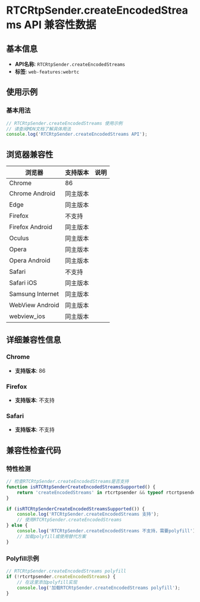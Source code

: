 # RTCRtpSender.createEncodedStreams API 兼容性数据

## 基本信息

- **API名称**: `RTCRtpSender.createEncodedStreams`
- **标签**: `web-features:webrtc`

## 使用示例

### 基本用法

```javascript
// RTCRtpSender.createEncodedStreams 使用示例
// 请查阅MDN文档了解具体用法
console.log('RTCRtpSender.createEncodedStreams API');
```

## 浏览器兼容性

| 浏览器 | 支持版本 | 说明 |
|--------|----------|------|
| Chrome | 86 |  |
| Chrome Android | 同主版本 |  |
| Edge | 同主版本 |  |
| Firefox | 不支持 |  |
| Firefox Android | 同主版本 |  |
| Oculus | 同主版本 |  |
| Opera | 同主版本 |  |
| Opera Android | 同主版本 |  |
| Safari | 不支持 |  |
| Safari iOS | 同主版本 |  |
| Samsung Internet | 同主版本 |  |
| WebView Android | 同主版本 |  |
| webview_ios | 同主版本 |  |

## 详细兼容性信息

### Chrome

- **支持版本**: 86

### Firefox

- **支持版本**: 不支持

### Safari

- **支持版本**: 不支持

## 兼容性检查代码

### 特性检测

```javascript
// 检查RTCRtpSender.createEncodedStreams是否支持
function isRTCRtpSenderCreateEncodedStreamsSupported() {
    return 'createEncodedStreams' in rtcrtpsender && typeof rtcrtpsender.createEncodedStreams === 'function';
}

if (isRTCRtpSenderCreateEncodedStreamsSupported()) {
    console.log('RTCRtpSender.createEncodedStreams 支持');
    // 使用RTCRtpSender.createEncodedStreams
} else {
    console.log('RTCRtpSender.createEncodedStreams 不支持，需要polyfill');
    // 加载polyfill或使用替代方案
}
```

### Polyfill示例

```javascript
// RTCRtpSender.createEncodedStreams polyfill
if (!rtcrtpsender.createEncodedStreams) {
    // 在这里添加polyfill实现
    console.log('加载RTCRtpSender.createEncodedStreams polyfill');
}
```

